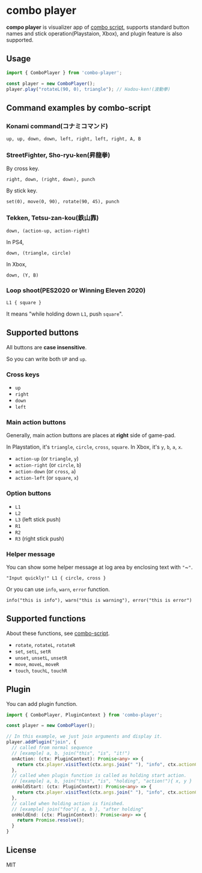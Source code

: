 # combo player

**compo player** is visualizer app of [combo script](https://github.com/tategakibunko/combo-script), supports standard button names and stick operation(Playstaion, Xbox), and plugin feature is also supported.

## Usage

```typescript
import { ComboPlayer } from 'combo-player';

const player = new ComboPlayer();
player.play("rotateL(90, 0), triangle"); // Hadou-ken!(波動拳)
```

## Command examples by combo-script

### Konami command(コナミコマンド)

```
up, up, down, down, left, right, left, right, A, B
```

### StreetFighter, Sho-ryu-ken(昇龍拳)

By cross key.

```
right, down, (right, down), punch
```

By stick key.

```
set(0), move(0, 90), rotate(90, 45), punch
```

### Tekken, Tetsu-zan-kou(鉄山靠) 

```
down, (action-up, action-right)
```

In PS4,

```
down, (triangle, circle)
```

In Xbox,

```
down, (Y, B)
```

### Loop shoot(PES2020 or Winning Eleven 2020)

```
L1 { square }
```

It means "while holding down `L1`, push `square`".


## Supported buttons

All buttons are **case insensitive**.

So you can write both `UP` and `up`.

### Cross keys

- `up`
- `right`
- `down`
- `left`

### Main action buttons

Generally, main action buttons are places at **right** side of game-pad.

In Playstation, it's `triangle`, `circle`, `cross`, `square`.
In Xbox, it's `y`, `b`, `a`, `x`.

- `action-up` (or `triangle`, `y`)
- `action-right` (or `circle`, `b`)
- `action-down` (or `cross`, `a`)
- `action-left` (or `square`, `x`)

### Option buttons

- `L1`
- `L2`
- `L3` (left stick push)
- `R1`
- `R2`
- `R3` (right stick push)

### Helper message

You can show some helper message at log area by enclosing text with `"`~`"`.

```
"Input quickly!" L1 { circle, cross }
```

Or you can use `info`, `warn`, `error` function.

```
info("this is info"), warn("this is warning"), error("this is error")
```

## Supported functions

About these functions, see [combo-script](https://github.com/tategakibunko/combo-script).

- `rotate`, `rotateL`, `rotateR`
- `set`, `setL`, `setR`
- `unset`, `unsetL`, `unsetR`
- `move`, `moveL`, `moveR`
- `touch`, `touchL`, `touchR`

## Plugin

You can add plugin function.

```typescript
import { ComboPlayer, PluginContext } from 'combo-player';

const player = new ComboPlayer();

// In this example, we just join arguments and display it.
player.addPlugin("join", {
  // called from normal sequence
  // [example] a, b, join("this", "is", "it!")
  onAction: (ctx: PluginContext): Promise<any> => {
    return ctx.player.visitText(ctx.args.join(" "), "info", ctx.actionContext);
  },
  // called when plugin function is called as holding start action.
  // [example] a, b, join("this", "is", "holding", "action!"){ x, y }
  onHoldStart: (ctx: PluginContext): Promise<any> => {
    return ctx.player.visitText(ctx.args.join(" "), "info", ctx.actionContext);
  },
  // called when holding action is finished.
  // [example] join("foo"){ a, b }, "after holding"
  onHoldEnd: (ctx: PluginContext): Promise<any> => {
    return Promise.resolve();
  }
}
```

## License

MIT
